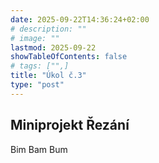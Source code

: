 ```yaml
---
date: 2025-09-22T14:36:24+02:00
# description: ""
# image: ""
lastmod: 2025-09-22
showTableOfContents: false
# tags: ["",]
title: "Úkol č.3"
type: "post"
---
```

## Miniprojekt Řezání
Bim Bam Bum
